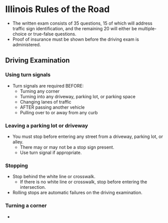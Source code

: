 # Illinois Rules of the Road
- The written exam consists of 35 questions, 15 of which will address traffic sign identification, and the remaining 20 will either be multiple-choice or true-false questions.
- Proof of insurance must be shown before the driving exam is administered.

## Driving Examination
### Using turn signals
- Turn signals are required BEFORE:
	- Turning any corner
	- Turning into any driveway, parking lot, or parking space
	- Changing lanes of traffic
	- AFTER passing another vehicle
	- Pulling over to or away from any curb

### Leaving a parking lot or driveway
- You must stop before entering any street from a driveway, parking lot, or alley.
	- There may or may not be a stop sign present.
	- Use turn signal if appropriate.

### Stopping
- Stop behind the white line or crosswalk.
	- If there is no white line or crosswalk, stop before entering the intersection.
- Rolling stops are automatic failures on the driving examination.

### Turning a corner
- 